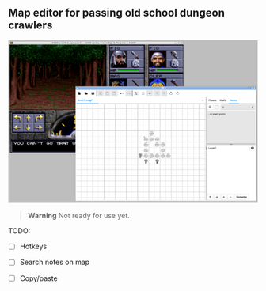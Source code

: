 
Map editor for passing old school dungeon crawlers
--------------------------------------------------

![screen](screen.png)

> **Warning**
> Not ready for use yet.

TODO:
- [ ] Hotkeys
- [ ] Search notes on map
- [ ] Copy/paste


